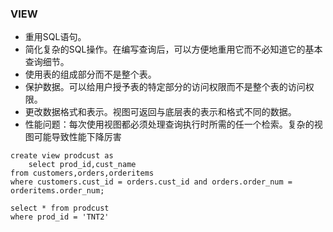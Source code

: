### VIEW
- 重用SQL语句。
- 简化复杂的SQL操作。在编写查询后，可以方便地重用它而不必知道它的基本查询细节。
- 使用表的组成部分而不是整个表。
- 保护数据。可以给用户授予表的特定部分的访问权限而不是整个表的访问权限。
- 更改数据格式和表示。视图可返回与底层表的表示和格式不同的数据。
- 性能问题：每次使用视图都必须处理查询执行时所需的任一个检索。复杂的视图可能导致性能下降厉害

```
create view prodcust as
    select prod_id,cust_name
from customers,orders,orderitems
where customers.cust_id = orders.cust_id and orders.order_num = orderitems.order_num;

select * from prodcust
where prod_id = 'TNT2'
```

